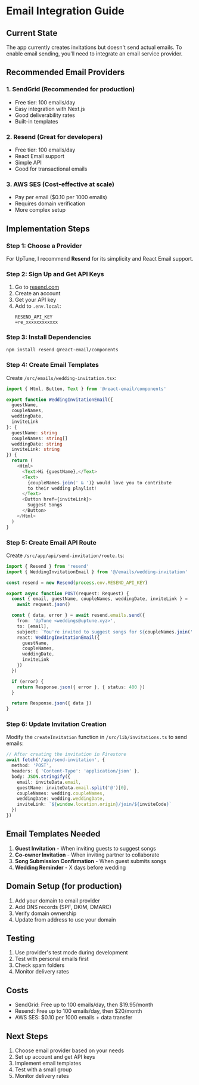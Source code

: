 # Email Integration Guide

## Current State
The app currently creates invitations but doesn't send actual emails. To enable email sending, you'll need to integrate an email service provider.

## Recommended Email Providers

### 1. **SendGrid** (Recommended for production)
- Free tier: 100 emails/day
- Easy integration with Next.js
- Good deliverability rates
- Built-in templates

### 2. **Resend** (Great for developers)
- Free tier: 100 emails/day
- React Email support
- Simple API
- Good for transactional emails

### 3. **AWS SES** (Cost-effective at scale)
- Pay per email ($0.10 per 1000 emails)
- Requires domain verification
- More complex setup

## Implementation Steps

### Step 1: Choose a Provider
For UpTune, I recommend **Resend** for its simplicity and React Email support.

### Step 2: Sign Up and Get API Keys
1. Go to [resend.com](https://resend.com)
2. Create an account
3. Get your API key
4. Add to `.env.local`:
   ```
   RESEND_API_KEY
   =re_xxxxxxxxxxxx
   ```

### Step 3: Install Dependencies
```bash
npm install resend @react-email/components
```

### Step 4: Create Email Templates
Create `/src/emails/wedding-invitation.tsx`:
```typescript
import { Html, Button, Text } from '@react-email/components'

export function WeddingInvitationEmail({ 
  guestName, 
  coupleNames, 
  weddingDate, 
  inviteLink 
}: {
  guestName: string
  coupleNames: string[]
  weddingDate: string
  inviteLink: string
}) {
  return (
    <Html>
      <Text>Hi {guestName},</Text>
      <Text>
        {coupleNames.join(' & ')} would love you to contribute 
        to their wedding playlist!
      </Text>
      <Button href={inviteLink}>
        Suggest Songs
      </Button>
    </Html>
  )
}
```

### Step 5: Create Email API Route
Create `/src/app/api/send-invitation/route.ts`:
```typescript
import { Resend } from 'resend'
import { WeddingInvitationEmail } from '@/emails/wedding-invitation'

const resend = new Resend(process.env.RESEND_API_KEY)

export async function POST(request: Request) {
  const { email, guestName, coupleNames, weddingDate, inviteLink } = 
    await request.json()

  const { data, error } = await resend.emails.send({
    from: 'UpTune <weddings@uptune.xyz>',
    to: [email],
    subject: `You're invited to suggest songs for ${coupleNames.join(' & ')}'s wedding!`,
    react: WeddingInvitationEmail({ 
      guestName, 
      coupleNames, 
      weddingDate, 
      inviteLink 
    })
  })

  if (error) {
    return Response.json({ error }, { status: 400 })
  }

  return Response.json({ data })
}
```

### Step 6: Update Invitation Creation
Modify the `createInvitation` function in `/src/lib/invitations.ts` to send emails:
```typescript
// After creating the invitation in Firestore
await fetch('/api/send-invitation', {
  method: 'POST',
  headers: { 'Content-Type': 'application/json' },
  body: JSON.stringify({
    email: inviteData.email,
    guestName: inviteData.email.split('@')[0],
    coupleNames: wedding.coupleNames,
    weddingDate: wedding.weddingDate,
    inviteLink: `${window.location.origin}/join/${inviteCode}`
  })
})
```

## Email Templates Needed

1. **Guest Invitation** - When inviting guests to suggest songs
2. **Co-owner Invitation** - When inviting partner to collaborate
3. **Song Submission Confirmation** - When guest submits songs
4. **Wedding Reminder** - X days before wedding

## Domain Setup (for production)

1. Add your domain to email provider
2. Add DNS records (SPF, DKIM, DMARC)
3. Verify domain ownership
4. Update from address to use your domain

## Testing

1. Use provider's test mode during development
2. Test with personal emails first
3. Check spam folders
4. Monitor delivery rates

## Costs

- SendGrid: Free up to 100 emails/day, then $19.95/month
- Resend: Free up to 100 emails/day, then $20/month
- AWS SES: $0.10 per 1000 emails + data transfer

## Next Steps

1. Choose email provider based on your needs
2. Set up account and get API keys
3. Implement email templates
4. Test with a small group
5. Monitor delivery rates